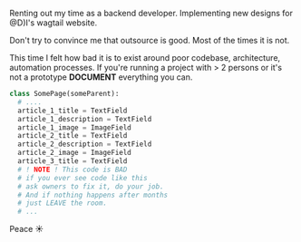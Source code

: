 Renting out my time as a backend developer.
Implementing new designs for @D)I's wagtail website.

Don't try to convince me that outsource is good. Most of the times it is not.  

This time I felt how bad it is to exist around poor codebase, architecture, automation processes. If you're running a project with > 2 persons or it's not a prototype **DOCUMENT** everything you can.

```python
class SomePage(someParent):
  # ....
  article_1_title = TextField
  article_1_description = TextField
  article_1_image = ImageField
  article_2_title = TextField
  article_2_description = TextField
  article_2_image = ImageField
  article_3_title = TextField
  # ! NOTE ! This code is BAD
  # if you ever see code like this
  # ask owners to fix it, do your job.
  # And if nothing happens after months
  # just LEAVE the room.
  # ...

```

Peace ☀️
